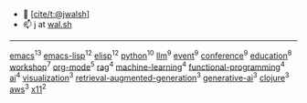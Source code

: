 -   👋 [[cite/t:@jwalsh](https://github.com/jwalsh)]
-   📫 j at [wal.sh](https://wal.sh)

---

[emacs](https://github.com/search?q=topic%3Aemacs&type=repositories)<sup>13</sup>
[emacs-lisp](https://github.com/search?q=topic%3Aemacs-lisp&type=repositories)<sup>12</sup>
[elisp](https://github.com/search?q=topic%3Aelisp&type=repositories)<sup>12</sup>
[python](https://github.com/search?q=topic%3Apython&type=repositories)<sup>10</sup>
[llm](https://github.com/search?q=topic%3Allm&type=repositories)<sup>9</sup>
[event](https://github.com/search?q=topic%3Aevent&type=repositories)<sup>9</sup>
[conference](https://github.com/search?q=topic%3Aconference&type=repositories)<sup>9</sup>
[education](https://github.com/search?q=topic%3Aeducation&type=repositories)<sup>8</sup>
[workshop](https://github.com/search?q=topic%3Aworkshop&type=repositories)<sup>7</sup>
[org-mode](https://github.com/search?q=topic%3Aorg-mode&type=repositories)<sup>5</sup>
[rag](https://github.com/search?q=topic%3Arag&type=repositories)<sup>4</sup>
[machine-learning](https://github.com/search?q=topic%3Amachine-learning&type=repositories)<sup>4</sup>
[functional-programming](https://github.com/search?q=topic%3Afunctional-programming&type=repositories)<sup>4</sup>
[ai](https://github.com/search?q=topic%3Aai&type=repositories)<sup>4</sup>
[visualization](https://github.com/search?q=topic%3Avisualization&type=repositories)<sup>3</sup>
[retrieval-augmented-generation](https://github.com/search?q=topic%3Aretrieval-augmented-generation&type=repositories)<sup>3</sup>
[generative-ai](https://github.com/search?q=topic%3Agenerative-ai&type=repositories)<sup>3</sup>
[clojure](https://github.com/search?q=topic%3Aclojure&type=repositories)<sup>3</sup>
[aws](https://github.com/search?q=topic%3Aaws&type=repositories)<sup>3</sup>
[x11](https://github.com/search?q=topic%3Ax11&type=repositories)<sup>2</sup>

